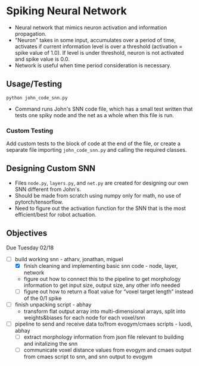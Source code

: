 # Spiking Neural Network

- Neural network that mimics neuron activation and information propagation.
- "Neuron" takes in some input, accumulates over a period of time, activates if current information level is over a threshold (activation = spike value of 1.0). If level is under threshold, neuron is not activated and spike value is 0.0.
- Network is useful when time period consideration is necessary.

## Usage/Testing

`python john_code_snn.py`
- Command runs John's SNN code file, which has a small test written that tests one spiky node and the net as a whole when this file is run.

### Custom Testing
Add custom tests to the block of code at the end of the file, or create a separate file importing `john_code_snn.py` and calling the required classes.

## Designing Custom SNN

- Files `node.py`, `layers.py`, and `net.py` are created for designing our own SNN different from John's. 
- Should be made from scratch using numpy only for math, no use of pytorch/tensorflow.
- Need to figure out the activation function for the SNN that is the most efficient/best for robot actuation.

## Objectives

Due Tuesday 02/18
- [ ] build working snn - atharv, jonathan, miguel
    - [x] finish cleaning and implementing basic snn code - node, layer, network
    - figure out how to connect this to the pipeline to get morphology 
    information to get input size, output size, any other info needed
    - [ ] figure out how to return a float value for “voxel target length” 
    instead of the 0/1 spike
- [ ] finish unpacking script - abhay
    - transform flat output array into multi-dimensional arrays, 
    split into weights&biases for each node for each voxel/snn
- [ ] pipeline to send and receive data to/from evogym/cmaes scripts - luodi, abhay
    - [ ] extract morphology information from json file relevant to building and initalizing the snn
    - [ ] communicate voxel distance values from evogym and cmaes output from cmaes script to snn, and snn output to evogym